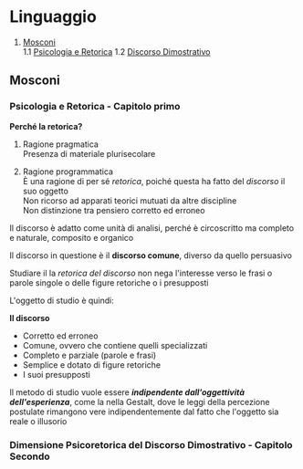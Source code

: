 # Linguaggio  
1. [Mosconi](#partemosconi)  
    1.1 [Psicologia e Retorica](#c1)
    1.2 [Discorso Dimostrativo](#c2)

## Mosconi <a name="partemosconi"></a>

### Psicologia e Retorica - Capitolo primo <a name="c1"></a>  

**Perché la retorica?**  

1. Ragione pragmatica  
    Presenza di materiale plurisecolare  


2. Ragione programmatica  
    È una ragione di per sé *retorica*, poiché questa ha fatto del *discorso* il suo oggetto  
    Non ricorso ad apparati teorici mutuati da altre discipline  
    Non distinzione tra pensiero corretto ed erroneo

Il discorso è adatto come unità di analisi, perché è circoscritto ma completo e naturale, composito e organico  

Il discorso in questione è il **discorso comune**, diverso da quello persuasivo  

Studiare il la *retorica del discorso* non nega l'interesse verso le frasi o parole singole o delle figure retoriche o i presupposti  

L'oggetto di studio è quindi:  

**Il discorso**  

- Corretto ed erroneo  
- Comune, ovvero che contiene quelli specializzati
- Completo e parziale (parole e frasi)
- Semplice e dotato di figure retoriche
- I suoi presupposti  

Il metodo di studio vuole essere ***indipendente dall'oggettività dell'esperienza***, come la nella Gestalt, dove le leggi della percezione postulate rimangono vere indipendentemente dal fatto che l'oggetto sia reale o illusorio  

### Dimensione Psicoretorica del Discorso Dimostrativo - Capitolo Secondo <a name="c2"></a>  



